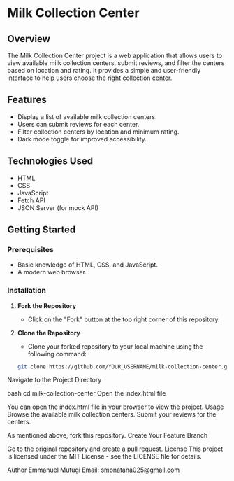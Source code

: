 # Milk Collection Center

## Overview
The Milk Collection Center project is a web application that allows users to view available milk collection centers, submit reviews, and filter the centers based on location and rating. It provides a simple and user-friendly interface to help users choose the right collection center.

## Features
- Display a list of available milk collection centers.
- Users can submit reviews for each center.
- Filter collection centers by location and minimum rating.
- Dark mode toggle for improved accessibility.

## Technologies Used
- HTML
- CSS
- JavaScript
- Fetch API
- JSON Server (for mock API)

## Getting Started

### Prerequisites
- Basic knowledge of HTML, CSS, and JavaScript.
- A modern web browser.

### Installation
1. **Fork the Repository**
   - Click on the "Fork" button at the top right corner of this repository.
   
2. **Clone the Repository**
   - Clone your forked repository to your local machine using the following command:
   ```bash
   git clone https://github.com/YOUR_USERNAME/milk-collection-center.git


Navigate to the Project Directory

bash cd milk-collection-center
Open the index.html file

You can open the index.html file in your browser to view the project.
Usage
Browse the available milk collection centers.
Submit your reviews for the centers.

As mentioned above, fork this repository.
Create Your Feature Branch


Go to the original repository and create a pull request.
License
This project is licensed under the MIT License - see the LICENSE file for details.

Author
Emmanuel Mutugi
Email: smonatana025@gmail.com